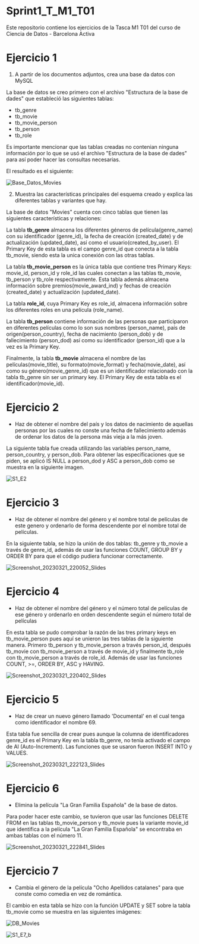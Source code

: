 # Sprint1_T_M1_T01
Este repositorio contiene los ejercicios de la Tasca M1 T01 del curso de Ciencia de Datos - Barcelona Activa

# Ejercicio 1
1. A partir de los documentos adjuntos, crea una base da datos con MySQL

La base de datos se creo primero con el archivo "Estructura de la base de dades" que estableció las siguientes tablas: 

* tb_genre
* tb_movie
* tb_movie_person
* tb_person
* tb_role  

Es importante mencionar que las tablas creadas no contenian ninguna información por lo que se usó el archivo "Estructura de la base de dades" para así poder hacer las consultas necesarias.  

El resultado es el siguiente:

![Base_Datos_Movies](https://user-images.githubusercontent.com/121647613/226583601-07888862-58ff-4c44-926f-c6803217182c.png)


2. Muestra las características principales del esquema creado y explica las diferentes tablas y variantes que hay.

La base de datos "Movies" cuenta con cinco tablas que tienen las siguientes características y relaciones:

La tabla **tb_genre** almacena los diferentes géneros de película(genre_name) con su identificador (genre_id), la fecha de creación (created_date) y de actualización (updated_date), así como el usuario(created_by_user).  El Primary Key de esta tabla es el campo genre_id que conecta a la tabla tb_movie, siendo esta la unica conexión con las otras tablas.

La tabla **tb_movie_person** es la única tabla que contiene tres Primary Keys: movie_id, person_id y role_id las cuales conectan a las tablas tb_movie, tb_person y tb_role respectivamente.  Esta tabla además almacena información sobre premios(movie_award_ind) y fechas de creación (created_date) y actualización (updated_date).

La tabla **role_id**, cuya Primary Key es role_id, almacena información sobre los diferentes roles en una película (role_name).

La tabla **tb_person** contiene información de las personas que participaron en diferentes películas como lo son sus nombres (person_name), país de origen(person_country), fecha de nacimiento (person_dob) y de fallecimiento (person_dod) así como su identificador (person_id) que a la vez es la Primary Key.

Finalmente, la tabla **tb_movie** almacena el nombre de las películas(movie_title), su formato(movie_format) y fecha(movie_date), así como su género(movie_genre_id) que es un identificador relacionado con la tabla tb_genre sin ser un primary key.  El Primary Key de esta tabla es el identificador(movie_id).


# Ejercicio 2

* Haz de obtener el nombre del país y los datos de nacimiento de aquellas personas por las cuales no conste una fecha de fallecimiento además de ordenar los datos de la persona más vieja a la más joven.

La siguiente tabla fue creada utilizando las variables person_name, person_country, y person_dob.  Para obtener las especificaciones que se piden, se aplicó IS NULL a person_dod y ASC a person_dob como se muestra en la siguiente imagen.

![S1_E2](https://user-images.githubusercontent.com/121647613/226650550-3684f2f8-4f30-4890-a012-03f5ad83fc1b.jpg)


# Ejercicio 3

* Haz de obtener el nombre del género y el nombre total de películas de este genero y ordenarlo de forma descendente por el nombre total de películas.

En la siguiente tabla, se hizo la unión de dos tablas: tb_genre y tb_movie a través de genre_id, además de usar las funciones COUNT, GROUP BY y ORDER BY para que el código pudiera funcionar correctamente.


![Screenshot_20230321_220052_Slides](https://user-images.githubusercontent.com/121647613/226740135-f23f3425-e26c-413f-bd68-eb7998379798.jpg)


# Ejercicio 4

 * Haz de obtener el nombre del género y el número total de películas de ese género y ordenarlo en orden descendente según el número total de películas

En esta tabla se pudo comprobar la razón de las tres primary keys en tb_movie_person pues aquí se unieron las tres tablas de la siguiente manera. Primero tb_person y tb_movie_person a través person_id, después tb_movie con tb_movie_person a través de movie_id y finalmente tb_role con tb_movie_person a través de role_id. Además de usar las funciones COUNT, >=, ORDER BY, ASC y HAVING.

![Screenshot_20230321_220402_Slides](https://user-images.githubusercontent.com/121647613/226740736-a69a48f8-7ecf-4089-9212-823313bf4014.jpg)


# Ejercicio 5

 * Haz de crear un nuevo género llamado 'Documental' en el cual tenga como identificador el nombre 69.
 
 Esta tabla fue sencilla de crear pues aunque la columna de identificadores genre_id es el Primary Key en la tabla tb_genre, no tenía activado el campo de AI (Auto-Increment). Las funciones que se usaron fueron INSERT INTO y VALUES.
 
 ![Screenshot_20230321_222123_Slides](https://user-images.githubusercontent.com/121647613/226743849-45b8bdf9-a489-4303-a60e-c79d324def9e.jpg)


# Ejercicio 6

 * Elimina la película "La Gran Familia Española" de la base de datos.
 
 Para poder hacer este cambio, se tuvieron que usar las funciones DELETE FROM en las tablas tb_movie_person y tb_movie pues la variante movie_id que identifica a la película "La Gran Familia Española" se encontraba en ambas tablas con el número 11.
  
![Screenshot_20230321_222841_Slides](https://user-images.githubusercontent.com/121647613/226745461-fc68127a-7d92-4c34-a2af-52864c1b3895.jpg)


# Ejercicio 7

 * Cambia el género de la película "Ocho Apellidos catalanes" para que conste como comedia en vez de romántica.
 
 El cambio en esta tabla se hizo con la función UPDATE y SET sobre la tabla tb_movie como se muestra en las siguientes imágenes:
 
![DB_Movies](https://user-images.githubusercontent.com/121647613/226747634-c15e8b39-32c9-4e87-a85d-52bbc5f32fc6.png)

![S1_E7_b](https://user-images.githubusercontent.com/121647613/226747887-ae2344ee-722e-4830-9def-0d2c0e684b1f.jpg)



